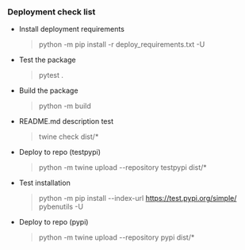 ### Deployment check list
- Install deployment requirements
  > python -m pip install -r deploy_requirements.txt -U
- Test the package
  > pytest .
- Build the package
  > python -m build
- README.md description test
  > twine check dist/*
- Deploy to repo (testpypi)
  > python -m twine upload --repository testpypi dist/*
- Test installation
  > python -m pip install --index-url https://test.pypi.org/simple/ pybenutils -U
- Deploy to repo (pypi)
  > python -m twine upload --repository pypi dist/*

